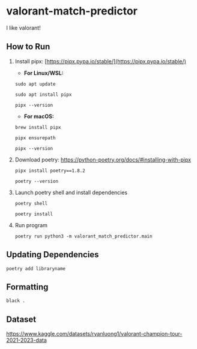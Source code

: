 # valorant-match-predictor
I like valorant!

## How to Run
1) Install pipx: [https://pipx.pypa.io/stable/](https://pipx.pypa.io/stable/)
    - **For Linux/WSL:**
    ```
    sudo apt update
    
    sudo apt install pipx

    pipx --version
    ```
    - **For macOS:**
    ```
    brew install pipx

    pipx ensurepath

    pipx --version
    ```

2) Download poetry: https://python-poetry.org/docs/#installing-with-pipx
    ```
    pipx install poetry==1.8.2

    poetry --version
    ```

3) Launch poetry shell and install dependencies
    ```
    poetry shell

    poetry install
    ```

4) Run program
    ```
    poetry run python3 -m valorant_match_predictor.main
    ```

## Updating Dependencies
```
poetry add libraryname
```

## Formatting
```
black .
```

## Dataset
https://www.kaggle.com/datasets/ryanluong1/valorant-champion-tour-2021-2023-data